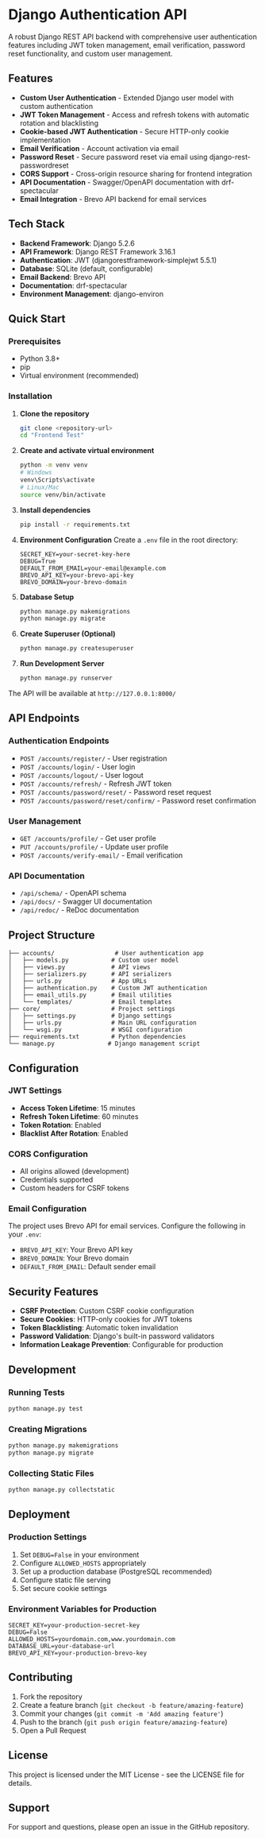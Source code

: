 # Django Authentication API

A robust Django REST API backend with comprehensive user authentication features including JWT token management, email verification, password reset functionality, and custom user management.

## Features

- **Custom User Authentication** - Extended Django user model with custom authentication
- **JWT Token Management** - Access and refresh tokens with automatic rotation and blacklisting
- **Cookie-based JWT Authentication** - Secure HTTP-only cookie implementation
- **Email Verification** - Account activation via email
- **Password Reset** - Secure password reset via email using django-rest-passwordreset
- **CORS Support** - Cross-origin resource sharing for frontend integration
- **API Documentation** - Swagger/OpenAPI documentation with drf-spectacular
- **Email Integration** - Brevo API backend for email services

## Tech Stack

- **Backend Framework**: Django 5.2.6
- **API Framework**: Django REST Framework 3.16.1
- **Authentication**: JWT (djangorestframework-simplejwt 5.5.1)
- **Database**: SQLite (default, configurable)
- **Email Backend**: Brevo API
- **Documentation**: drf-spectacular
- **Environment Management**: django-environ

## Quick Start

### Prerequisites

- Python 3.8+
- pip
- Virtual environment (recommended)

### Installation

1. **Clone the repository**
   ```bash
   git clone <repository-url>
   cd "Frontend Test"
   ```

2. **Create and activate virtual environment**
   ```bash
   python -m venv venv
   # Windows
   venv\Scripts\activate
   # Linux/Mac
   source venv/bin/activate
   ```

3. **Install dependencies**
   ```bash
   pip install -r requirements.txt
   ```

4. **Environment Configuration**
   Create a `.env` file in the root directory:
   ```env
   SECRET_KEY=your-secret-key-here
   DEBUG=True
   DEFAULT_FROM_EMAIL=your-email@example.com
   BREVO_API_KEY=your-brevo-api-key
   BREVO_DOMAIN=your-brevo-domain
   ```

5. **Database Setup**
   ```bash
   python manage.py makemigrations
   python manage.py migrate
   ```

6. **Create Superuser (Optional)**
   ```bash
   python manage.py createsuperuser
   ```

7. **Run Development Server**
   ```bash
   python manage.py runserver
   ```

The API will be available at `http://127.0.0.1:8000/`

## API Endpoints

### Authentication Endpoints
- `POST /accounts/register/` - User registration
- `POST /accounts/login/` - User login
- `POST /accounts/logout/` - User logout
- `POST /accounts/refresh/` - Refresh JWT token
- `POST /accounts/password/reset/` - Password reset request
- `POST /accounts/password/reset/confirm/` - Password reset confirmation

### User Management
- `GET /accounts/profile/` - Get user profile
- `PUT /accounts/profile/` - Update user profile
- `POST /accounts/verify-email/` - Email verification

### API Documentation
- `/api/schema/` - OpenAPI schema
- `/api/docs/` - Swagger UI documentation
- `/api/redoc/` - ReDoc documentation

## Project Structure

```
├── accounts/                 # User authentication app
│   ├── models.py            # Custom user model
│   ├── views.py             # API views
│   ├── serializers.py       # API serializers
│   ├── urls.py              # App URLs
│   ├── authentication.py    # Custom JWT authentication
│   ├── email_utils.py       # Email utilities
│   └── templates/           # Email templates
├── core/                    # Project settings
│   ├── settings.py          # Django settings
│   ├── urls.py              # Main URL configuration
│   └── wsgi.py              # WSGI configuration
├── requirements.txt         # Python dependencies
└── manage.py               # Django management script
```

## Configuration

### JWT Settings
- **Access Token Lifetime**: 15 minutes
- **Refresh Token Lifetime**: 60 minutes
- **Token Rotation**: Enabled
- **Blacklist After Rotation**: Enabled

### CORS Configuration
- All origins allowed (development)
- Credentials supported
- Custom headers for CSRF tokens

### Email Configuration
The project uses Brevo API for email services. Configure the following in your `.env`:
- `BREVO_API_KEY`: Your Brevo API key
- `BREVO_DOMAIN`: Your Brevo domain
- `DEFAULT_FROM_EMAIL`: Default sender email

## Security Features

- **CSRF Protection**: Custom CSRF cookie configuration
- **Secure Cookies**: HTTP-only cookies for JWT tokens
- **Token Blacklisting**: Automatic token invalidation
- **Password Validation**: Django's built-in password validators
- **Information Leakage Prevention**: Configurable for production

## Development

### Running Tests
```bash
python manage.py test
```

### Creating Migrations
```bash
python manage.py makemigrations
python manage.py migrate
```

### Collecting Static Files
```bash
python manage.py collectstatic
```

## Deployment

### Production Settings
1. Set `DEBUG=False` in your environment
2. Configure `ALLOWED_HOSTS` appropriately
3. Set up a production database (PostgreSQL recommended)
4. Configure static file serving
5. Set secure cookie settings

### Environment Variables for Production
```env
SECRET_KEY=your-production-secret-key
DEBUG=False
ALLOWED_HOSTS=yourdomain.com,www.yourdomain.com
DATABASE_URL=your-database-url
BREVO_API_KEY=your-production-brevo-key
```

## Contributing

1. Fork the repository
2. Create a feature branch (`git checkout -b feature/amazing-feature`)
3. Commit your changes (`git commit -m 'Add amazing feature'`)
4. Push to the branch (`git push origin feature/amazing-feature`)
5. Open a Pull Request

## License

This project is licensed under the MIT License - see the LICENSE file for details.

## Support

For support and questions, please open an issue in the GitHub repository.